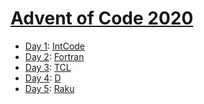 # [Advent of Code 2020](https://adventofcode.com/2020/)

  * [Day 1](day1/README.md): [IntCode](https://esolangs.org/wiki/Intcode)
  * [Day 2](day2/README.md): [Fortran](https://en.wikipedia.org/wiki/Fortran)
  * [Day 3](day3/README.md): [TCL](https://en.wikipedia.org/wiki/Tcl)
  * [Day 4](day4/README.md): [D](https://en.wikipedia.org/wiki/D_(programming_language))
  * [Day 5](day5/README.md): [Raku](https://en.wikipedia.org/wiki/Raku_(programming_language))